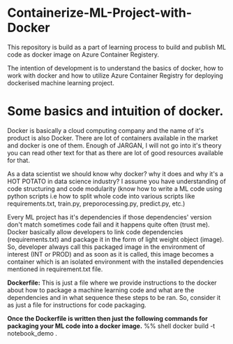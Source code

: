 # Containerize-ML-Project-with-Docker
This repository is build as a part of learning process to build and publish ML code as docker image on Azure Container Registery.

The intention of development is to understand the basics of docker, how to work with docker and how to utilize Azure Container Registry for deploying dockerised machine learning project.

# Some basics and intuition of docker.
Docker is basically a cloud computing company and the name of it's product is also Docker. There are lot of containers available in the market and docker is one of them. Enough of JARGAN, I will not go into it's theory you can read other text for that as there are lot of good resources available for that.

As a data scientist we should know why docker? why it does and why it's a HOT POTATO in data science industry? 
I assume you have understanding of code structuring and code modularity (know how to write a ML code using python scripts i.e how to split whole code into various scripts like requirements.txt, train.py, preporocessing.py, predict.py, etc.)

Every ML project has it's dependencies if those dependencies' version don't match sometimes code fail and it happens quite often (trust me). Docker basically allow developers to link code dependencies (requirements.txt) and package it in the form of light weight object (image). So, developer always call this packaged image in the environment of interest (INT or PROD) and as soon as it is called, this image becomes a container which is an isolated environment with the installed dependencies mentioned in requirement.txt file.

**Dockerfile:** This is just a file where we provide instructions to the docker about how to package a machine learning code and what are the dependencies and in what sequence these steps to be ran. So, consider it as just a file for instructions for code packaging.

**Once the Dockerfile is written then just the following commands for packaging your ML code into a docker image.**
%% shell
docker build -t notebook_demo .

